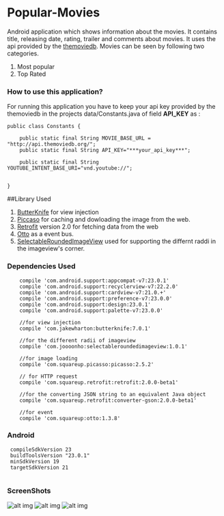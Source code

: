 # Popular-Movies

Android application which shows information about the movies. It contains title, releasing date, rating, trailer and comments about movies. It uses the api provided by the [themoviedb](http://api.themoviedb.org). Movies can be seen by following two categories.

1.  Most popular
2.  Top Rated

### How to use this application?

For running this application you have to keep your api key provided by the themoviedb in the projects  data/Constants.java of field **API_KEY** as :


```
public class Constants {

    public static final String MOVIE_BASE_URL = "http://api.themoviedb.org/";
    public static final String API_KEY="***your_api_key***";

    public static final String YOUTUBE_INTENT_BASE_URI="vnd.youtube://";


}
```

##Library Used

1. [ButterKnife](http://jakewharton.github.io/butterknife/) for view injection
2. [Piccaso](http://square.github.io/picasso/) for caching and dowloading the image from the web.
3. [Retrofit](http://square.github.io/retrofit/) version 2.0 for fetching data from the web
4. [Otto](http://square.github.io/otto/) as a event bus.
5. [SelectableRoundedImageView](https://github.com/pungrue26/SelectableRoundedImageView) used for supporting the differnt raddi in the imageview's corner.


### Dependencies Used
```
    compile 'com.android.support:appcompat-v7:23.0.1'
    compile 'com.android.support:recyclerview-v7:22.2.0'
    compile 'com.android.support:cardview-v7:21.0.+'
    compile 'com.android.support:preference-v7:23.0.0'
    compile 'com.android.support:design:23.0.1'
    compile 'com.android.support:palette-v7:23.0.0'
    
    //for view injection
    compile 'com.jakewharton:butterknife:7.0.1'
    
    //for the different radii of imageview
    compile 'com.joooonho:selectableroundedimageview:1.0.1'

    //for image loading
    compile 'com.squareup.picasso:picasso:2.5.2'
    
    // for HTTP request
    compile 'com.squareup.retrofit:retrofit:2.0.0-beta1'
    
    //for the converting JSON string to an equivalent Java object
    compile 'com.squareup.retrofit:converter-gson:2.0.0-beta1'
    
    //for event
    compile 'com.squareup:otto:1.3.8'
```


### Android 
```
 compileSdkVersion 23
 buildToolsVersion "23.0.1"
 minSdkVersion 19
 targetSdkVersion 21
 
```


### ScreenShots

![alt img](https://github.com/rajesh-khadka/Popular-Movies/blob/master/app/screenshots/movie_ui.png)
![alt img](https://github.com/rajesh-khadka/Popular-Movies/blob/master/app/screenshots/movie_detail.png)
![alt img](https://github.com/rajesh-khadka/Popular-Movies/blob/master/app/screenshots/tab_ui.png)
